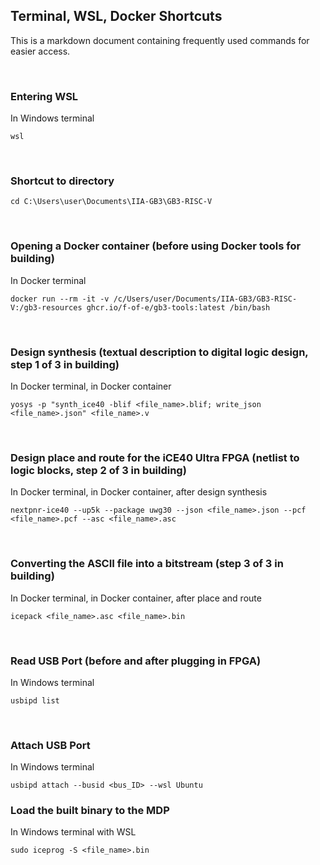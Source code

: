 ## Terminal, WSL, Docker Shortcuts

This is a markdown document containing frequently used commands for easier access.

&nbsp;

### Entering WSL
In Windows terminal
```
wsl
```
&nbsp;

### Shortcut to directory
```
cd C:\Users\user\Documents\IIA-GB3\GB3-RISC-V
```
&nbsp;

### Opening a Docker container (before using Docker tools for building)
In Docker terminal
```
docker run --rm -it -v /c/Users/user/Documents/IIA-GB3/GB3-RISC-V:/gb3-resources ghcr.io/f-of-e/gb3-tools:latest /bin/bash
```
&nbsp;

### Design synthesis (textual description to digital logic design, step 1 of 3 in building)
In Docker terminal, in Docker container
```
yosys -p "synth_ice40 -blif <file_name>.blif; write_json <file_name>.json" <file_name>.v
```
&nbsp;

### Design place and route for the iCE40 Ultra FPGA (netlist to logic blocks, step 2 of 3 in building)
In Docker terminal, in Docker container, after design synthesis
```
nextpnr-ice40 --up5k --package uwg30 --json <file_name>.json --pcf <file_name>.pcf --asc <file_name>.asc
```
&nbsp;

### Converting the ASCII file into a bitstream (step 3 of 3 in building)
In Docker terminal, in Docker container, after place and route
```
icepack <file_name>.asc <file_name>.bin
```
&nbsp;

### Read USB Port (before and after plugging in FPGA)
In Windows terminal
```
usbipd list
```
&nbsp;

### Attach USB Port
In Windows terminal
```
usbipd attach --busid <bus_ID> --wsl Ubuntu
```

### Load the built binary to the MDP
In Windows terminal with WSL
```
sudo iceprog -S <file_name>.bin
```